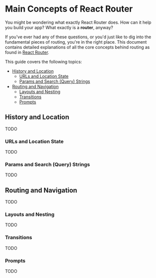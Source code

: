 # Main Concepts of React Router

You might be wondering what exactly React Router does. How can it help you build
your app? What exactly is a **router**, anyway?

If you've ever had any of these questions, or you'd just like to dig into the
fundamental pieces of routing, you're in the right place. This document contains
detailed explanations of all the core concepts behind routing as found in [React
Router](https://reactrouter.com).

This guide covers the following topics:

- [History and Location](#history-and-location)
  - [URLs and Location State](#urls-and-location-state)
  - [Params and Search (Query) Strings](#params-and-search-query-strings)
- [Routing and Navigation](#routing-and-navigation)
  - [Layouts and Nesting](#layouts-and-nesting)
  - [Transitions](#transitions)
  - [Prompts](#prompts)

<a name="history-and-location"></a>

## History and Location

TODO

### URLs and Location State

TODO

### Params and Search (Query) Strings

TODO

## Routing and Navigation

TODO

### Layouts and Nesting

TODO

### Transitions

TODO

### Prompts

TODO
